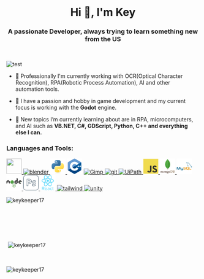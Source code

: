 <!--
# Hi there 👋 

I am a developer, game developer


## Skill and Experience
* HTML, CSS, JavaScript
### werwer

<!--
**Keykeeper17/Keykeeper17** is a ✨ _special_ ✨ repository because its `README.md` (this file) appears on your GitHub profile.

Here are some ideas to get you started:

- 🔭 I’m currently working on ...
- 🌱 I’m currently learning ...
- 👯 I’m looking to collaborate on ...
- 🤔 I’m looking for help with ...
- 💬 Ask me about ...
- 📫 How to reach me: ...
- 😄 Pronouns: ...
- ⚡ Fun fact: ...


:grinning: 

Below is a test to customize my readme file.

<!-- [![Anurag's GitHub stats](https://github-readme-stats.vercel.app/api?username=)](https://github.com/anuraghazra/github-readme-stats)--

[![Anurag's GitHub stats](https://github-readme-stats.vercel.app/api?username=Keykeeper17&theme=dark)](https://github.com/anuraghazra/github-readme-stats)

<hr>

Below displays my language statistics from my public repositories:

[![Top Langs](https://github-readme-stats.vercel.app/api/top-langs/?username=keykeeper17&layout=compact&theme=dark)](https://github.com/anuraghazra/github-readme-stats)


<br><hr><br>
-->


<img  aligh="center" src="ezgif-3-5a2ece833fc4-1.gif" alt="">

<h1 align="center">Hi 👋, I'm Key</h1>
<h3 align="center">A passionate Developer, always trying to learn something new from the US</h3>

<br>

<p align="left"> <img src="https://komarev.com/ghpvc/?username=keykeeper17&label=Profile%20views&color=0e75b6&style=flat" alt="test" /> </p>

- 💼 Professionally I'm currently working with OCR(Optical Character Recognition), RPA(Robotic Process Automation), AI and other automation tools. 

- 🔭 I have a passion and hobby in game development and my current focus is working with the **Godot** engine.

- 🌱 New topics I’m currently learning about are in RPA, microcomputers, and AI such as **VB.NET, C#, GDScript, Python, C++ and everything else I can.** 

<!--
<h3 align="left">Connect with me:</h3>
<p align="left">
<a href="https://www.linkedin.com/in/myname/" target="blank"><img align="center" src="https://raw.githubusercontent.com/rahuldkjain/github-profile-readme-generator/master/src/images/icons/Social/linked-in-alt.svg" alt="test" height="30" width="40" /></a>
<a href="https://discord.gg/myname" target="blank"><img align="center" src="https://raw.githubusercontent.com/rahuldkjain/github-profile-readme-generator/master/src/images/icons/Social/discord.svg" alt="test" height="30" width="40" /></a>
</p>
-->

<h3 align="left">Languages and Tools:</h3> 
<p align="left"> <a href="https://godotengine.org/" target="_blank" rel="noreferrer"> <img src="https://upload.wikimedia.org/wikipedia/commons/6/6a/Godot_icon.svg" alt="" width="40" height="40"/> </a> <a href="https://www.blender.org/" target="_blank" rel="noreferrer"> <img src="https://download.blender.org/branding/community/blender_community_badge_white.svg" alt="blender" width="40" height="40"/> </a> <a href="https://www.w3schools.com/cpp/" target="_blank" rel="noreferrer"> </a> <a href="https://www.python.org" target="_blank" rel="noreferrer"> <img src="https://raw.githubusercontent.com/devicons/devicon/master/icons/python/python-original.svg" alt="python" width="40" height="40"/> </a> <img src="https://raw.githubusercontent.com/devicons/devicon/master/icons/cplusplus/cplusplus-original.svg" alt="cplusplus" width="40" height="40"/> </a> <a href="https://www.gimp.org/" target="_blank" rel="noreferrer"> <img src="https://upload.wikimedia.org/wikipedia/commons/4/45/The_GIMP_icon_-_gnome.svg" alt="Gimp" width="40" height="40"/> </a> <a href="https://git-scm.com/" target"_blank" rel="noreferrer"> <img src="https://www.vectorlogo.zone/logos/git-scm/git-scm-icon.svg" alt="git" width="40" height="40"/> </a> <a href="https://www.uipath.com/" target"_blank" rel="noreferrer"> <img src="https://cdn.worldvectorlogo.com/logos/uipath-3.svg" alt="UiPath" width="40" height="40"/> </a> <a href="https://developer.mozilla.org/en-US/docs/Web/JavaScript" target="_blank" rel="noreferrer"> <img src="https://raw.githubusercontent.com/devicons/devicon/master/icons/javascript/javascript-original.svg" alt="javascript" width="40" height="40"/> </a> <a href="https://www.mongodb.com/" target="_blank" rel="noreferrer"> <img src="https://raw.githubusercontent.com/devicons/devicon/master/icons/mongodb/mongodb-original-wordmark.svg" alt="mongodb" width="40" height="40"/> </a> <a href="https://www.mysql.com/" target="_blank" rel="noreferrer"> <img src="https://raw.githubusercontent.com/devicons/devicon/master/icons/mysql/mysql-original-wordmark.svg" alt="mysql" width="40" height="40"/> </a> <a href="https://nodejs.org" target="_blank" rel="noreferrer"> <img src="https://raw.githubusercontent.com/devicons/devicon/master/icons/nodejs/nodejs-original-wordmark.svg" alt="nodejs" width="40" height="40"/> </a> <a href="https://www.photoshop.com/en" target="_blank" rel="noreferrer"> <img src="https://raw.githubusercontent.com/devicons/devicon/master/icons/photoshop/photoshop-line.svg" alt="photoshop" width="40" height="40"/> <a href="https://reactjs.org/" target="_blank" rel="noreferrer"> <img src="https://raw.githubusercontent.com/devicons/devicon/master/icons/react/react-original-wordmark.svg" alt="react" width="40" height="40"/> </a> <a href="https://tailwindcss.com/" target="_blank" rel="noreferrer"> <img src="https://www.vectorlogo.zone/logos/tailwindcss/tailwindcss-icon.svg" alt="tailwind" width="40" height="40"/> </a> <a href="https://unity.com/" target="_blank" rel="noreferrer"> <img src="https://www.vectorlogo.zone/logos/unity3d/unity3d-icon.svg" alt="unity" width="40" height="40"/> </a> </p>

<p><img align="left" src="https://github-readme-stats.vercel.app/api/top-langs?username=keykeeper17&show_icons=true&locale=en&layout=compact&theme=dark" alt="keykeeper17" /></p>

<br><br><br><br><br><br>

<p>&nbsp;<img align="center" src="https://github-readme-stats.vercel.app/api?username=keykeeper17&show_icons=true&locale=en&theme=dark" alt="keykeeper17" /></p>

<br>

<p><img align="center" src="https://github-readme-streak-stats.herokuapp.com/?user=keykeeper17&theme=dark" alt="keykeeper17" /></p>


